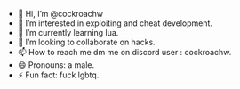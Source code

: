 - 👋 Hi, I’m @cockroachw
- 👀 I’m interested in exploiting and cheat development.
- 🌱 I’m currently learning lua.
- 💞️ I’m looking to collaborate on hacks.
- 📫 How to reach me dm me on discord user : cockroachw.
- 😄 Pronouns: a male.
- ⚡ Fun fact: fuck lgbtq.

<!---
cockroachw/cockroachw is a ✨ special ✨ repository because its `README.md` (this file) appears on your GitHub profile.
You can click the Preview link to take a look at your changes.
--->
